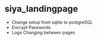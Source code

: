 # siya_landingpage

- Change setup from sqlite to postgreSQL
- Encrypt Passwords
- Logo Changing between pages
